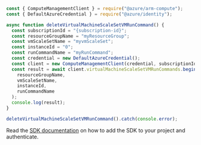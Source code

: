 ```javascript
const { ComputeManagementClient } = require("@azure/arm-compute");
const { DefaultAzureCredential } = require("@azure/identity");

async function deleteVirtualMachineScaleSetVMRunCommand() {
  const subscriptionId = "{subscription-id}";
  const resourceGroupName = "myResourceGroup";
  const vmScaleSetName = "myvmScaleSet";
  const instanceId = "0";
  const runCommandName = "myRunCommand";
  const credential = new DefaultAzureCredential();
  const client = new ComputeManagementClient(credential, subscriptionId);
  const result = await client.virtualMachineScaleSetVMRunCommands.beginDeleteAndWait(
    resourceGroupName,
    vmScaleSetName,
    instanceId,
    runCommandName
  );
  console.log(result);
}

deleteVirtualMachineScaleSetVMRunCommand().catch(console.error);
```

Read the [SDK documentation](https://github.com/Azure/azure-sdk-for-js/blob/%40azure%2Farm-compute_17.3.1/sdk/compute/arm-compute/README.md) on how to add the SDK to your project and authenticate.
